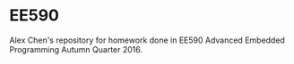 # EE590
Alex Chen's repository for homework done in EE590 Advanced Embedded Programming Autumn Quarter 2016.
